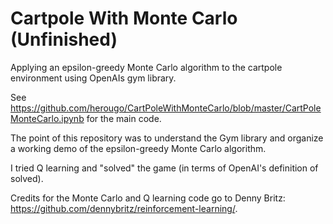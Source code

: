 # Cartpole With Monte Carlo (Unfinished)

Applying an epsilon-greedy Monte Carlo algorithm to the cartpole environment using OpenAIs gym library.

See https://github.com/herougo/CartPoleWithMonteCarlo/blob/master/CartPoleMonteCarlo.ipynb for the main code.

The point of this repository was to understand the Gym library and organize a working demo of the epsilon-greedy Monte Carlo algorithm.

I tried Q learning and "solved" the game (in terms of OpenAI's definition of solved).

Credits for the Monte Carlo and Q learning code go to Denny Britz: https://github.com/dennybritz/reinforcement-learning/.
